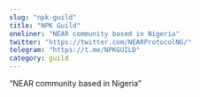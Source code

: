 ```yaml
---
slug: "npk-guild"
title: "NPK Guild"
oneliner: "NEAR community based in Nigeria"
twitter: "https://twitter.com/NEARProtocolNG/"
telegram: "https://t.me/NPKGUILD"
category: guild
---
```


“NEAR community based in Nigeria”

